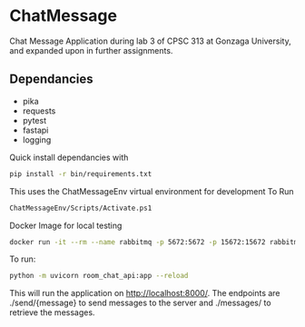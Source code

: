 # ChatMessage

Chat Message Application during lab 3 of CPSC 313 at Gonzaga University, and expanded upon in further assignments.

## Dependancies

* pika
* requests
* pytest
* fastapi
* logging

Quick install dependancies with

```bash
pip install -r bin/requirements.txt
```

This uses the ChatMessageEnv virtual environment for development
To Run

```bash
ChatMessageEnv/Scripts/Activate.ps1
```

Docker Image for local testing

```bash
docker run -it --rm --name rabbitmq -p 5672:5672 -p 15672:15672 rabbitmq:3-management
```

To run:

```bash
python -m uvicorn room_chat_api:app --reload
```

This will run the application on <http://localhost:8000/>. The endpoints are ./send/{message} to send messages to the server and ./messages/ to retrieve the messages.
